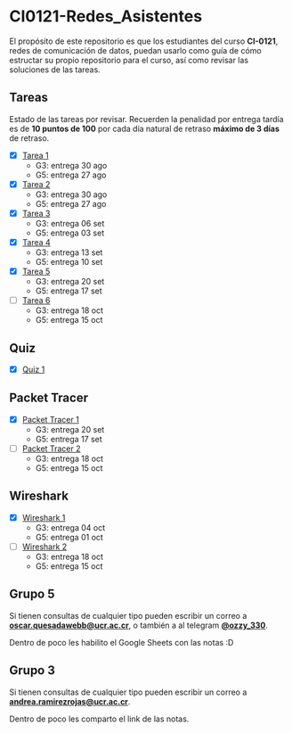 # CI0121-Redes_Asistentes

El propósito de este repositorio es que los estudiantes del curso **CI-0121**, redes de comunicación de datos, puedan usarlo como guía de cómo estructar su propio repositorio para el curso, así como revisar las soluciones de las tareas.

## Tareas

Estado de las tareas por revisar. Recuerden la penalidad por entrega tardía es de **10 puntos de 100** por cada día natural de retraso **máximo de 3 días** de retraso.

- [x] [Tarea 1](./tareas/tarea1/)
  - G3: entrega 30 ago
  - G5: entrega 27 ago
- [x] [Tarea 2](./tareas/tarea2/)
  - G3: entrega 30 ago
  - G5: entrega 27 ago
- [x] [Tarea 3](./tareas/tarea3/)
  - G3: entrega 06 set
  - G5: entrega 03 set
- [x] [Tarea 4](./tareas/tarea4/)
  - G3: entrega 13 set
  - G5: entrega 10 set
- [x] [Tarea 5](./tareas/tarea5/)
  - G3: entrega 20 set
  - G5: entrega 17 set
- [ ] [Tarea 6](./tareas/tarea6/)
  - G3: entrega 18 oct
  - G5: entrega 15 oct

## Quiz

- [x] [Quiz 1](./quices/quiz1/)

## Packet Tracer

- [x] [Packet Tracer 1](./packet_tracer/pt1/)
  - G3: entrega 20 set
  - G5: entrega 17 set
- [ ] [Packet Tracer 2](./packet_tracer/pt2/)
  - G3: entrega 18 oct
  - G5: entrega 15 oct

## Wireshark

- [x] [Wireshark 1](./wireshark/ws1)
  - G3: entrega 04 oct
  - G5: entrega 01 oct
- [ ] [Wireshark 2](./wireshark/ws2)
  - G3: entrega 18 oct
  - G5: entrega 15 oct

## Grupo 5

Si tienen consultas de cualquier tipo pueden escribir un correo a [**oscar.quesadawebb@ucr.ac.cr**](mailto:oscar.quesadawebb@ucr.ac.cr), o también a al telegram [**@ozzy_330**](https://t.me/ozzy_330).

Dentro de poco les habilito el Google Sheets con las notas :D

## Grupo 3

Si tienen consultas de cualquier tipo pueden escribir un correo a [**andrea.ramirezrojas@ucr.ac.cr**](mailto:andrea.ramirezrojas@ucr.ac.cr).

Dentro de poco les comparto el link de las notas.
